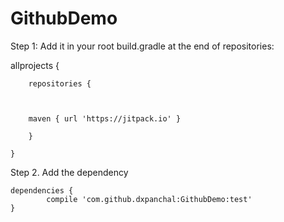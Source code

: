 # GithubDemo

Step 1: Add it in your root build.gradle at the end of repositories:

allprojects {
		
		repositories {
		
		
		
		maven { url 'https://jitpack.io' }
		
		}
	
	}
  
  Step 2. Add the dependency
 
	dependencies {
	        compile 'com.github.dxpanchal:GithubDemo:test'
	}
	
